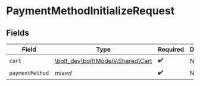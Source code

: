 # PaymentMethodInitializeRequest


## Fields

| Field                                                            | Type                                                             | Required                                                         | Description                                                      |
| ---------------------------------------------------------------- | ---------------------------------------------------------------- | ---------------------------------------------------------------- | ---------------------------------------------------------------- |
| `cart`                                                           | [\bolt_dev\bolt\Models\Shared\Cart](../../Models/Shared/Cart.md) | :heavy_check_mark:                                               | N/A                                                              |
| `paymentMethod`                                                  | *mixed*                                                          | :heavy_check_mark:                                               | N/A                                                              |